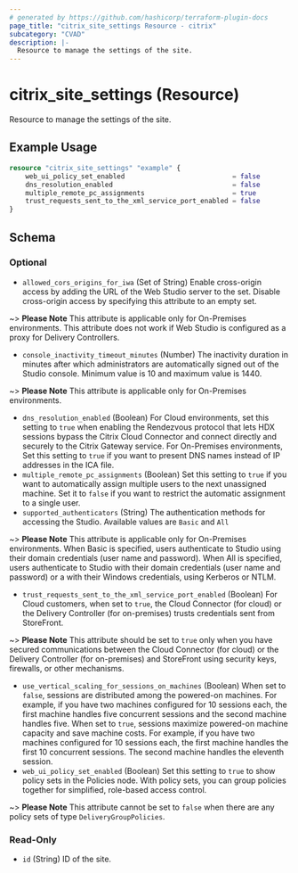 ```yaml
---
# generated by https://github.com/hashicorp/terraform-plugin-docs
page_title: "citrix_site_settings Resource - citrix"
subcategory: "CVAD"
description: |-
  Resource to manage the settings of the site.
---
```


# citrix_site_settings (Resource)

Resource to manage the settings of the site.

## Example Usage

```terraform
resource "citrix_site_settings" "example" {
    web_ui_policy_set_enabled                           = false
    dns_resolution_enabled                              = false
    multiple_remote_pc_assignments                      = true
    trust_requests_sent_to_the_xml_service_port_enabled = false
}
```

<!-- schema generated by tfplugindocs -->
## Schema

### Optional

- `allowed_cors_origins_for_iwa` (Set of String) Enable cross-origin access by adding the URL of the Web Studio server to the set. Disable cross-origin access by specifying this attribute to an empty set.

~> **Please Note** This attribute is applicable only for On-Premises environments. This attribute does not work if Web Studio is configured as a proxy for Delivery Controllers.
- `console_inactivity_timeout_minutes` (Number) The inactivity duration in minutes after which administrators are automatically signed out of the Studio console. Minimum value is 10 and maximum value is 1440.

~> **Please Note** This attribute is applicable only for On-Premises environments.
- `dns_resolution_enabled` (Boolean) For Cloud environments, set this setting to `true` when enabling the Rendezvous protocol that lets HDX sessions bypass the Citrix Cloud Connector and connect directly and securely to the Citrix Gateway service. For On-Premises environments, Set this setting to `true` if you want to present DNS names instead of IP addresses in the ICA file.
- `multiple_remote_pc_assignments` (Boolean) Set this setting to `true` if you want to automatically assign multiple users to the next unassigned machine. Set it to `false` if you want to restrict the automatic assignment to a single user.
- `supported_authenticators` (String) The authentication methods for accessing the Studio. Available values are `Basic` and `All`

~> **Please Note** This attribute is applicable only for On-Premises environments. When Basic is specified, users authenticate to Studio using their domain credentials (user name and password). When All is specified, users authenticate to Studio with their domain credentials (user name and password) or a with their Windows credentials, using Kerberos or NTLM.
- `trust_requests_sent_to_the_xml_service_port_enabled` (Boolean) For Cloud customers, when set to `true`, the Cloud Connector (for cloud) or the Delivery Controller (for on-premises) trusts credentials sent from StoreFront. 

~> **Please Note** This attribute should be set to `true` only when you have secured communications between the Cloud Connector (for cloud) or the Delivery Controller (for on-premises) and StoreFront using security keys, firewalls, or other mechanisms.
- `use_vertical_scaling_for_sessions_on_machines` (Boolean) When set to `false`, sessions are distributed among the powered-on machines. For example, if you have two machines configured for 10 sessions each, the first machine handles five concurrent sessions and the second machine handles five. When set to `true`, sessions maximize powered-on machine capacity and save machine costs. For example, if you have two machines configured for 10 sessions each, the first machine handles the first 10 concurrent sessions. The second machine handles the eleventh session.
- `web_ui_policy_set_enabled` (Boolean) Set this setting to `true` to show policy sets in the Policies node. With policy sets, you can group policies together for simplified, role-based access control.

~> **Please Note** This attribute cannot be set to `false` when there are any policy sets of type `DeliveryGroupPolicies`.

### Read-Only

- `id` (String) ID of the site.